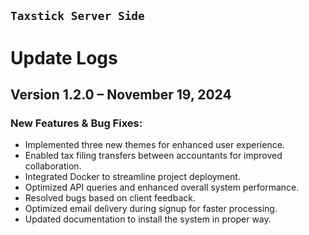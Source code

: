 ## `Taxstick Server Side`

# Update Logs

## Version 1.2.0 – November 19, 2024
### New Features & Bug Fixes:
- Implemented three new themes for enhanced user experience.
- Enabled tax filing transfers between accountants for improved collaboration.
- Integrated Docker to streamline project deployment.
- Optimized API queries and enhanced overall system performance.
- Resolved bugs based on client feedback.
- Optimized email delivery during signup for faster processing.
- Updated documentation to install the system in proper way.